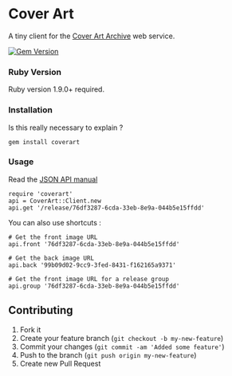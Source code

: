 # Cover Art

A tiny client for the [Cover Art Archive](http://coverartarchive.org) web service.

[![Gem Version](https://badge.fury.io/rb/coverart.png)](http://badge.fury.io/rb/coverart)

### Ruby Version

Ruby version 1.9.0+ required.

### Installation

Is this really necessary to explain ?

    gem install coverart


### Usage

Read the [JSON API manual](http://wiki.musicbrainz.org/Cover_Art_Archive/API)

    require 'coverart'
    api = CoverArt::Client.new
    api.get '/release/76df3287-6cda-33eb-8e9a-044b5e15ffdd'


You can also use shortcuts :

    # Get the front image URL
    api.front '76df3287-6cda-33eb-8e9a-044b5e15ffdd'

    # Get the back image URL
    api.back '99b09d02-9cc9-3fed-8431-f162165a9371'

    # Get the front image URL for a release group
    api.group '76df3287-6cda-33eb-8e9a-044b5e15ffdd'


## Contributing

1. Fork it
2. Create your feature branch (`git checkout -b my-new-feature`)
3. Commit your changes (`git commit -am 'Added some feature'`)
4. Push to the branch (`git push origin my-new-feature`)
5. Create new Pull Request
